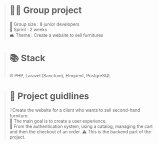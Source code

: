 ># 👩‍💻 Group project
>
>👥 Group size : 8 junior developers <br>
>🏃 Sprint : 2 weeks <br>
>🛋️ Theme : Create a website to sell furnitures
>

># 📚 Stack
>
>🌐 PHP, Laravel (Sanctum), Eloquent, PostgreSQL <br>
>

># 📑 Project guidlines
>
>❔Create the website for a client who wants to sell second-hand furniture. <br>
>💭 The main goal is to create a user experience. <br>
>🔁 From the authentication system, using a catalog, managing the cart and then the checkout of an order.
>⚠️ This is the backend part of the project.
>

